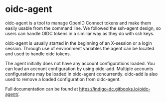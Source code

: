 # oidc-agent
oidc-agent is a tool to manage OpenID Connect tokens and make them easily usable 
from the command line. We followed the ssh-agent design, so users can 
handle OIDC tokens in a similiar way as they do with ssh keys. 

oidc-agent is usually started in the beginning of an X-session or a login session. 
Through use of environment variables the agent can be located and used to handle 
oidc tokens.

The agent initially does not have any account configurations loaded.  You can load an
account configuration by using oidc-add.  Multiple accounts configurations may
be loaded in oidc-agent concurrently.  oidc-add is also used to remove a loaded
configuration from oidc-agent.

Full documentation can be found at https://indigo-dc.gitbooks.io/oidc-agent/.

